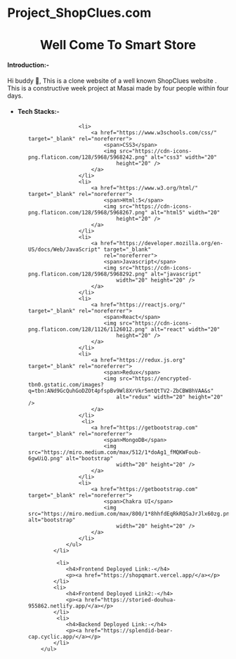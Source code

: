# Project_ShopClues.com
<h1 align="center">Well Come To Smart Store</h1>
<h4>Introduction:-</h4>
<p>Hi buddy 👋, This is a clone website of a well known ShopClues website .
   This is a constructive week project at Masai made by four people within four days.
   
 </p>
   <ul>
            <li>
                <h4>Tech Stacks:-</h4>
                <ul>
                   
                    
                    <li>
                        <a href="https://www.w3schools.com/css/" target="_blank" rel="noreferrer">
                            <span>CSS3</span>
                            <img src="https://cdn-icons-png.flaticon.com/128/5968/5968242.png" alt="css3" width="20"
                                height="20" />
                        </a>
                    </li>
                    <li>
                        <a href="https://www.w3.org/html/" target="_blank" rel="noreferrer">
                            <span>Html:5</span>
                            <img src="https://cdn-icons-png.flaticon.com/128/5968/5968267.png" alt="html5" width="20"
                                height="20" />
                        </a>
                    </li>
                    <li>
                        <a href="https://developer.mozilla.org/en-US/docs/Web/JavaScript" target="_blank"
                            rel="noreferrer">
                            <span>Javascript</span>
                            <img src="https://cdn-icons-png.flaticon.com/128/5968/5968292.png" alt="javascript"
                                width="20" height="20" />
                        </a>
                    </li>
                    <li>
                        <a href="https://reactjs.org/" target="_blank" rel="noreferrer">
                            <span>React</span>
                            <img src="https://cdn-icons-png.flaticon.com/128/1126/1126012.png" alt="react" width="20"
                                height="20" />
                        </a>
                    </li>
                    <li>
                        <a href="https://redux.js.org" target="_blank" rel="noreferrer">
                            <span>Redux</span>
                            <img src="https://encrypted-tbn0.gstatic.com/images?q=tbn:ANd9GcQuhGoDZOt4pfspBv9Wl8XrVkr5mtQtTV2-ZbCBW8hVAA&s"
                                alt="redux" width="20" height="20" />
                        </a>
                    </li>
                     <li>
                        <a href="https://getbootstrap.com" target="_blank" rel="noreferrer">
                            <span>MongoDB</span>
                            <img src="https://miro.medium.com/max/512/1*doAg1_fMQKWFoub-6gwUiQ.png" alt="bootstrap"
                                width="20" height="20" />
                        </a>
                    </li>
                    <li>
                        <a href="https://getbootstrap.com" target="_blank" rel="noreferrer">
                            <span>Chakra UI</span>
                            <img src="https://miro.medium.com/max/800/1*8hhfdEqRkRQSaJrJlx60zg.png" alt="bootstrap"
                                width="20" height="20" />
                        </a>
                    </li>
                </ul>
            </li>
            
             <li>
                <h4>Frontend Deployed Link:-</h4>
                <p><a href="https://shopqmart.vercel.app/</a></p>
            </li>
            <li>
                <h4>Frontend Deployed Link2:-</h4>
                <p><a href="https://storied-douhua-955862.netlify.app/</a></p>
            </li>
             <li>
                <h4>Backend Deployed Link:-</h4>
                <p><a href="https://splendid-bear-cap.cyclic.app/</a></p>
            </li>
        </ul>
